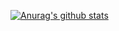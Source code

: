 [![Anurag's github stats](https://github-readme-stats.vercel.app/api?username=onlyloveyd?&show_icons=true&theme=radical)](https://github.com/anuraghazra/github-readme-stats)

